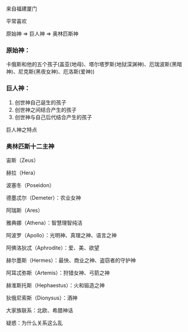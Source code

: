 来自福建厦门

平常喜欢



原始神 $\Longrightarrow$ 巨人神 $\Longrightarrow$ 奥林匹斯神

### **原始神**：

卡俄斯和他的五个孩子(盖亚(地母)、塔尔塔罗斯(地狱深渊神)、厄瑞波斯(黑暗神)、尼克斯(黑夜女神)、厄洛斯(爱神))

### **巨人神**：

1. 创世神自己诞生的孩子
2. 创世神之间结合产生的孩子
3. 创世神与自己后代结合产生的孩子

巨人神之特点



### 奥林匹斯十二主神

宙斯（Zeus）

赫拉（Hera）

波塞冬（Poseidon）

德墨忒尔（Demeter）：农业女神

阿瑞斯（Ares）

雅典娜（Athena）：智慧理智纯洁

阿波罗（Apollo）：光明神、真理之神、语言之神

阿佛洛狄忒（Aphrodite）：爱、美、欲望

赫尔墨斯（Hermes）：最快、商业之神、盗窃者的守护神

阿耳忒弥斯（Artemis）：狩猎女神、弓箭之神

赫淮斯托斯（Hephaestus）：火和锻造之神

狄俄尼索斯（Dionysus）：酒神





大家族联系：北欧、希腊神话





疑惑：为什么关系这么乱